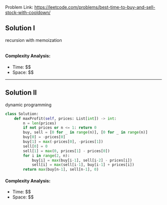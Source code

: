 Problem Link: https://leetcode.com/problems/best-time-to-buy-and-sell-stock-with-cooldown/



## Solution I
recursion with memoization

```python

```

#### Complexity Analysis:
- Time: $$
- Space: $$

---

## Solution II
dynamic programming

```python
class Solution:
    def maxProfit(self, prices: List[int]) -> int:
        n = len(prices)
        if not prices or n <= 1: return 0
        buy, sell = [0 for _ in range(n)], [0 for _ in range(n)]
        buy[0] = -prices[0]
        buy[1] = max(-prices[0], -prices[1])
        sell[0] = 0
        sell[1] = max(0, prices[1] - prices[0])
        for i in range(2, n):
            buy[i] = max(buy[i-1], sell[i-2] - prices[i])
            sell[i] = max(sell[i-1], buy[i-1] + prices[i])
        return max(buy[n-1], sell[n-1], 0)
```

#### Complexity Analysis:
- Time: $$
- Space: $$